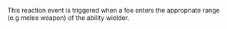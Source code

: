 This reaction event is triggered when a foe enters the appropriate range (e.g melee weapon) of the ability wielder.